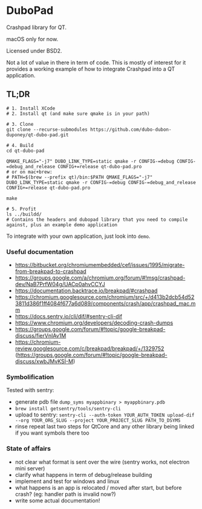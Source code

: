 # DuboPad

Crashpad library for QT.

macOS only for now.

Licensed under BSD2.

Not a lot of value in there in term of code. This is mostly of interest for it provides a working example of how to integrate Crashpad into a QT application.

## TL;DR

```
# 1. Install XCode
# 2. Install qt (and make sure qmake is in your path)

# 3. Clone
git clone --recurse-submodules https://github.com/dubo-dubon-duponey/qt-dubo-pad.git

# 4. Build
cd qt-dubo-pad

QMAKE_FLAGS="-j7" DUBO_LINK_TYPE=static qmake -r CONFIG-=debug CONFIG-=debug_and_release CONFIG+=release qt-dubo-pad.pro
# or on mac+brew:
# PATH=$(brew --prefix qt)/bin:$PATH QMAKE_FLAGS="-j7" DUBO_LINK_TYPE=static qmake -r CONFIG-=debug CONFIG-=debug_and_release CONFIG+=release qt-dubo-pad.pro

make

# 5. Profit
ls ../buildd/
# Contains the headers and dubopad library that you need to compile against, plus an example demo application
```

To integrate with your own application, just look into `demo`.

### Useful documentation

 * https://bitbucket.org/chromiumembedded/cef/issues/1995/migrate-from-breakpad-to-crashpad
 * https://groups.google.com/a/chromium.org/forum/#!msg/crashpad-dev/NaB7PrfW04g/UACp0ahvCCYJ
 * https://documentation.backtrace.io/breakpad/#crashpad
 * https://chromium.googlesource.com/chromium/src/+/d413b2dcb54d523811d386f1ff4084f677a6d089/components/crash/app/crashpad_mac.mm
 * https://docs.sentry.io/cli/dif/#sentry-cli-dif
 * https://www.chromium.org/developers/decoding-crash-dumps
 * https://groups.google.com/forum/#!topic/google-breakpad-discuss/fierVnIAv1M
 * https://chromium-review.googlesource.com/c/breakpad/breakpad/+/1329752 (https://groups.google.com/forum/#!topic/google-breakpad-discuss/xwbJMvKSI-M)

### Symbolification

Tested with sentry:

 * generate pdb file `dump_syms myappbinary > myappbinary.pdb`
 * `brew install getsentry/tools/sentry-cli`
 * upload to sentry: `sentry-cli --auth-token YOUR_AUTH_TOKEN upload-dif --org YOUR_ORG_SLUG --project YOUR_PROJECT_SLUG PATH_TO_DSYMS`
 * rinse repeat last two steps for QtCore and any other library being linked if you want symbols there too

### State of affairs

 * not clear what format is sent over the wire (sentry works, not electron mini server)
 * clarify what happens in term of debug/release building
 * implement and test for windows and linux
 * what happens is an app is relocated / moved after start, but before crash? (eg: handler path is invalid now?)
 * write some actual documentation!
